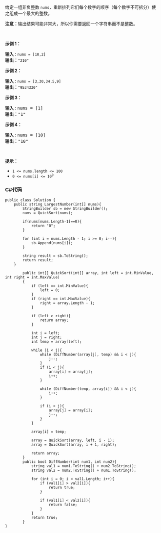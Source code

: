 <p>给定一组非负整数 <code>nums</code>，重新排列它们每个数字的顺序（每个数字不可拆分）使之组成一个最大的整数。</p>

<p><strong>注意：</strong>输出结果可能非常大，所以你需要返回一个字符串而不是整数。</p>

<p> </p>

<p><strong>示例 1：</strong></p>

<pre>
<strong>输入<code>：</code></strong><code>nums = [10,2]</code>
<strong>输出：</strong><code>"210"</code></pre>

<p><strong>示例 2：</strong></p>

<pre>
<strong>输入<code>：</code></strong><code>nums = [3,30,34,5,9]</code>
<strong>输出：</strong><code>"9534330"</code>
</pre>

<p><strong>示例 3：</strong></p>

<pre>
<strong>输入<code>：</code></strong>nums = [1]
<strong>输出：</strong>"1"
</pre>

<p><strong>示例 4：</strong></p>

<pre>
<strong>输入<code>：</code></strong>nums = [10]
<strong>输出：</strong>"10"
</pre>

<p> </p>

<p><strong>提示：</strong></p>

<ul>
	<li><code>1 <= nums.length <= 100</code></li>
	<li><code>0 <= nums[i] <= 10<sup>9</sup></code></li>
</ul>

### C#代码

```
public class Solution {
    public string LargestNumber(int[] nums){
        StringBuilder sb = new StringBuilder();
        nums = QuickSort(nums);
        
        if(nums[nums.Length-1]==0){
            return "0";    
        }
    
        for (int i = nums.Length - 1; i >= 0; i--){
            sb.Append(nums[i]);
        }

        string result = sb.ToString();
        return result;
    }

        public int[] QuickSort(int[] array, int left = int.MinValue, int right = int.MaxValue)
        {
            if (left == int.MinValue){
                left = 0;
            }
            if (right == int.MaxValue){
                right = array.Length - 1;
            }

            if (left > right){
                return array;
            }

            int i = left;
            int j = right;
            int temp = array[left];

            while (i < j){
                while (DiffNumber(array[j], temp) && i < j){
                    j--;
                }
                if (i < j){
                    array[i] = array[j];
                    i++;
                }

                while (DiffNumber(temp, array[i]) && i < j){
                    i++;
                }

                if (i < j){
                    array[j] = array[i];
                    j--;
                }
            }
            
            array[i] = temp;

            array = QuickSort(array, left, i - 1);
            array = QuickSort(array, i + 1, right);

            return array;
        }
        public bool DiffNumber(int num1, int num2){
            string val1 = num1.ToString() + num2.ToString();
            string val2 = num2.ToString() + num1.ToString();

            for (int i = 0; i < val1.Length; i++){
                if (val1[i] > val2[i]){
                    return true;
                }

                if (val1[i] < val2[i]){
                    return false;
                }
            }
            return true;
        }
}
```